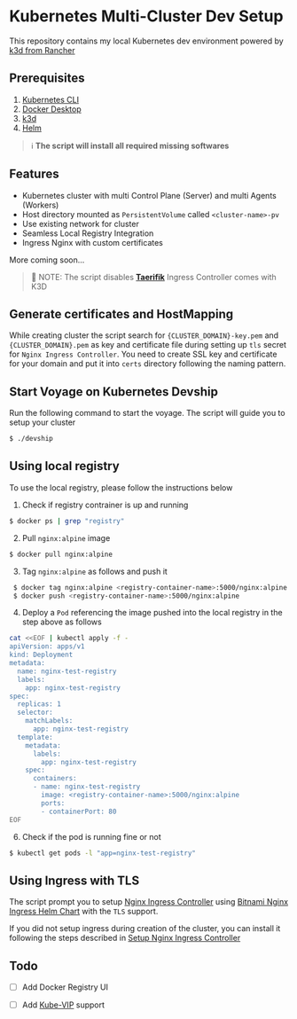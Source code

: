 # Kubernetes Multi-Cluster Dev Setup

This repository contains my local Kubernetes dev environment powered by [k3d from Rancher][k3d-site]

## Prerequisites

1. [Kubernetes CLI][k8s-cli]
2. [Docker Desktop][docker-desktop]
3. [k3d][k3d-site]
4. [Helm][helm-site]

> ℹ️ **The script will install all required missing softwares**

## Features
 - Kubernetes cluster with multi Control Plane (Server) and multi Agents (Workers)
 - Host directory mounted as `PersistentVolume` called `<cluster-name>-pv`
 - Use existing network for cluster
 - Seamless Local Registry Integration
 - Ingress Nginx with custom certificates

 More coming soon...

> 📝 NOTE: The script disables **[Taerifik][traefik]** Ingress Controller comes with K3D

## Generate certificates and HostMapping
While creating cluster the script search for `{CLUSTER_DOMAIN}-key.pem` and `{CLUSTER_DOMAIN}.pem` as key and certificate file during setting up `tls` secret for `Nginx Ingress Controller`. You need to create SSL key and certificate for your domain and put it into `certs` directory following the naming pattern.

## Start Voyage on Kubernetes Devship
Run the following command to start the voyage. The script will guide you to setup your cluster

```bash
$ ./devship
```

## Using local registry
To use the local registry, please follow the instructions below

1. Check if registry contrainer is up and running
```bash
$ docker ps | grep "registry"
```
2. Pull `nginx:alpine` image
```bash
$ docker pull nginx:alpine
```
3. Tag `nginx:alpine` as follows and push it
```bash
 $ docker tag nginx:alpine <registry-container-name>:5000/nginx:alpine
 $ docker push <registry-container-name>:5000/nginx:alpine
```
4. Deploy a `Pod` referencing the image pushed into the local registry in the step above as follows
```bash
cat <<EOF | kubectl apply -f -
apiVersion: apps/v1
kind: Deployment
metadata:
  name: nginx-test-registry
  labels:
    app: nginx-test-registry
spec:
  replicas: 1
  selector:
    matchLabels:
      app: nginx-test-registry
  template:
    metadata:
      labels:
        app: nginx-test-registry
    spec:
      containers:
      - name: nginx-test-registry
        image: <registry-container-name>:5000/nginx:alpine
        ports:
        - containerPort: 80
EOF
```
6. Check if the pod is running fine or not
```sh
$ kubectl get pods -l "app=nginx-test-registry"
```

## Using Ingress with TLS

The script prompt you to setup [Nginx Ingress Controller][nginx-ingress] using [Bitnami Nginx Ingress Helm Chart][bitnami-nginx-ingress-chart] with the `TLS` support.

If you did not setup ingress during creation of the cluster, you can install it following the steps described in [Setup Nginx Ingress Controller](/examples/ingress/README.md)

## Todo
- [ ] Add Docker Registry UI
- [ ] Add [Kube-VIP](https://kube-vip.io/) support


[nginx-ingress]: https://github.com/kubernetes/ingress-nginx
[bitnami-nginx-ingress-chart]: https://github.com/bitnami/charts/tree/main/bitnami/nginx-ingress-controller/#nginx-ingress-controller-packaged-by-bitnami
[traefik]: https://traefik.io/
[k3d-site]: https://k3d.io
[helm-site]: https://helm.sh/docs/intro/install/
[k8s-cli]: https://kubernetes.io/docs/tasks/tools/
[docker-desktop]: https://www.docker.com/products/docker-desktop/
